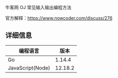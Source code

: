 牛客网 OJ 常见输入输出编程方法

官方解释：<https://www.nowcoder.com/discuss/276>

## 详细信息

| 编程语言         | 版本    |
| ---------------- | ------- |
| Go               | 1.14.4  |
| JavaScript(Node) | 12.18.2 |
